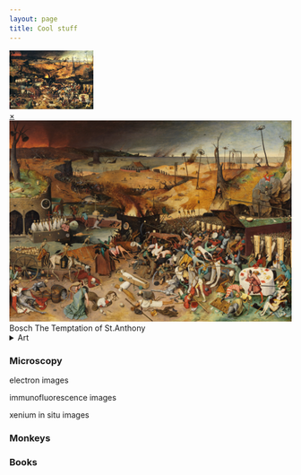 ```yaml
---
layout: page
title: Cool stuff
---
```

<a href="#popup">
  <img src="/thumbnail/Brueghel-the-triumph-of-death.jpg" alt="Thumbnail" width="150">
</a>

<div id="popup" class="overlay">
  <a class="close" href="#">×</a>
  <img src="The_Triumph_of_Death_by_Pieter_Bruegel_the_Elder.jpg" alt="Full-size Image"/>
  Bosch The Temptation of St.Anthony
</div>

<details>
  <summary>Art</summary>
  
  <img src="/images/Brueghel_hunters_in_the_snow.jpg"/>
  Brueghel Hunters in the Snow
 
  <img src="/images/Brueghel-the-triumph-of-death.jpg"/>
  Brueghel/Bosch? The Triumph of Death
  
  <img src="/images/john_waterhouse_magic_circle.jpg" width="750"/>
  Waterhouse Magic Circle
  
  <img src="/images/john_waterhouse_lady_of_shalott.jpg"/>
  Waterhouse The Lday of Shalott
</details>


### Microscopy
electron images


immunofluorescence images


xenium in situ images

### Monkeys


### Books


<br>
<br>
<br>






